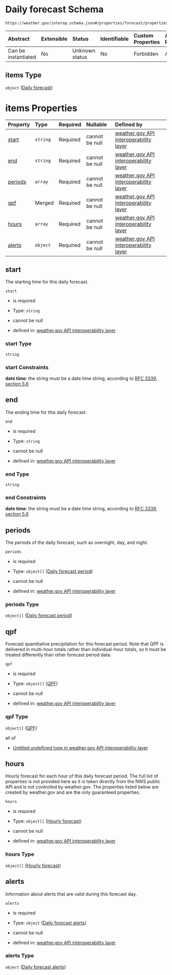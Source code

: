 # Daily forecast Schema

```txt
https://weather.gov/interop.schema.json#/properties/forecast/properties/days/items
```



| Abstract            | Extensible | Status         | Identifiable | Custom Properties | Additional Properties | Access Restrictions | Defined In                                                                                                 |
| :------------------ | :--------- | :------------- | :----------- | :---------------- | :-------------------- | :------------------ | :--------------------------------------------------------------------------------------------------------- |
| Can be instantiated | No         | Unknown status | No           | Forbidden         | Allowed               | none                | [interop-layer.schema.json\*](../../../api-interop-layer/interop-layer.schema.json "open original schema") |

## items Type

`object` ([Daily forecast](interop-layer-properties-forecast-properties-list-of-daily-forecasts-daily-forecast.md))

# items Properties

| Property            | Type     | Required | Nullable       | Defined by                                                                                                                                                                                                                                                                         |
| :------------------ | :------- | :------- | :------------- | :--------------------------------------------------------------------------------------------------------------------------------------------------------------------------------------------------------------------------------------------------------------------------------- |
| [start](#start)     | `string` | Required | cannot be null | [weather.gov API interoperability layer](interop-layer-properties-forecast-properties-list-of-daily-forecasts-daily-forecast-properties-start.md "https://weather.gov/interop.schema.json#/properties/forecast/properties/days/items/properties/start")                            |
| [end](#end)         | `string` | Required | cannot be null | [weather.gov API interoperability layer](interop-layer-properties-forecast-properties-list-of-daily-forecasts-daily-forecast-properties-end.md "https://weather.gov/interop.schema.json#/properties/forecast/properties/days/items/properties/end")                                |
| [periods](#periods) | `array`  | Required | cannot be null | [weather.gov API interoperability layer](interop-layer-properties-forecast-properties-list-of-daily-forecasts-daily-forecast-properties-list-of-daily-forecast-periods.md "https://weather.gov/interop.schema.json#/properties/forecast/properties/days/items/properties/periods") |
| [qpf](#qpf)         | Merged   | Required | cannot be null | [weather.gov API interoperability layer](interop-layer-properties-forecast-properties-list-of-daily-forecasts-daily-forecast-properties-list-of-hourly-qpfs.md "https://weather.gov/interop.schema.json#/properties/forecast/properties/days/items/properties/qpf")                |
| [hours](#hours)     | `array`  | Required | cannot be null | [weather.gov API interoperability layer](interop-layer-properties-forecast-properties-list-of-daily-forecasts-daily-forecast-properties-list-of-hourly-forecasts.md "https://weather.gov/interop.schema.json#/properties/forecast/properties/days/items/properties/hours")         |
| [alerts](#alerts)   | `object` | Required | cannot be null | [weather.gov API interoperability layer](interop-layer-properties-forecast-properties-list-of-daily-forecasts-daily-forecast-properties-daily-forecast-alerts.md "https://weather.gov/interop.schema.json#/properties/forecast/properties/days/items/properties/alerts")           |

## start

The starting time for this daily forecast.

`start`

* is required

* Type: `string`

* cannot be null

* defined in: [weather.gov API interoperability layer](interop-layer-properties-forecast-properties-list-of-daily-forecasts-daily-forecast-properties-start.md "https://weather.gov/interop.schema.json#/properties/forecast/properties/days/items/properties/start")

### start Type

`string`

### start Constraints

**date time**: the string must be a date time string, according to [RFC 3339, section 5.6](https://tools.ietf.org/html/rfc3339 "check the specification")

## end

The ending time for this daily forecast.

`end`

* is required

* Type: `string`

* cannot be null

* defined in: [weather.gov API interoperability layer](interop-layer-properties-forecast-properties-list-of-daily-forecasts-daily-forecast-properties-end.md "https://weather.gov/interop.schema.json#/properties/forecast/properties/days/items/properties/end")

### end Type

`string`

### end Constraints

**date time**: the string must be a date time string, according to [RFC 3339, section 5.6](https://tools.ietf.org/html/rfc3339 "check the specification")

## periods

The periods of the daily forecast, such as overnight, day, and night.

`periods`

* is required

* Type: `object[]` ([Daily forecast period](interop-layer-properties-forecast-properties-list-of-daily-forecasts-daily-forecast-properties-list-of-daily-forecast-periods-daily-forecast-period.md))

* cannot be null

* defined in: [weather.gov API interoperability layer](interop-layer-properties-forecast-properties-list-of-daily-forecasts-daily-forecast-properties-list-of-daily-forecast-periods.md "https://weather.gov/interop.schema.json#/properties/forecast/properties/days/items/properties/periods")

### periods Type

`object[]` ([Daily forecast period](interop-layer-properties-forecast-properties-list-of-daily-forecasts-daily-forecast-properties-list-of-daily-forecast-periods-daily-forecast-period.md))

## qpf

Forecast quantitative precipitation for this forecast period. Note that QPF is delivered in multi-hour totals rather than individual-hour totals, so it must be treated differently than other forecast period data.

`qpf`

* is required

* Type: `object[]` ([QPF](interop-layer-properties-forecast-properties-list-of-daily-forecasts-daily-forecast-properties-list-of-hourly-qpfs-qpf.md))

* cannot be null

* defined in: [weather.gov API interoperability layer](interop-layer-properties-forecast-properties-list-of-daily-forecasts-daily-forecast-properties-list-of-hourly-qpfs.md "https://weather.gov/interop.schema.json#/properties/forecast/properties/days/items/properties/qpf")

### qpf Type

`object[]` ([QPF](interop-layer-properties-forecast-properties-list-of-daily-forecasts-daily-forecast-properties-list-of-hourly-qpfs-qpf.md))

all of

* [Untitled undefined type in weather.gov API interoperability layer](interop-layer-properties-forecast-properties-list-of-daily-forecasts-daily-forecast-properties-list-of-hourly-qpfs-allof-0.md "check type definition")

## hours

Hourly forecast for each hour of this daily forecast period. The full list of properties is not provided here as it is taken directly from the NWS public API and is not controlled by weather.gov. The properties listed below are created by weather.gov and are the only guaranteed properties.

`hours`

* is required

* Type: `object[]` ([Hourly forecast](interop-layer-properties-forecast-properties-list-of-daily-forecasts-daily-forecast-properties-list-of-hourly-forecasts-hourly-forecast.md))

* cannot be null

* defined in: [weather.gov API interoperability layer](interop-layer-properties-forecast-properties-list-of-daily-forecasts-daily-forecast-properties-list-of-hourly-forecasts.md "https://weather.gov/interop.schema.json#/properties/forecast/properties/days/items/properties/hours")

### hours Type

`object[]` ([Hourly forecast](interop-layer-properties-forecast-properties-list-of-daily-forecasts-daily-forecast-properties-list-of-hourly-forecasts-hourly-forecast.md))

## alerts

Information about alerts that are valid during this forecast day.

`alerts`

* is required

* Type: `object` ([Daily forecast alerts](interop-layer-properties-forecast-properties-list-of-daily-forecasts-daily-forecast-properties-daily-forecast-alerts.md))

* cannot be null

* defined in: [weather.gov API interoperability layer](interop-layer-properties-forecast-properties-list-of-daily-forecasts-daily-forecast-properties-daily-forecast-alerts.md "https://weather.gov/interop.schema.json#/properties/forecast/properties/days/items/properties/alerts")

### alerts Type

`object` ([Daily forecast alerts](interop-layer-properties-forecast-properties-list-of-daily-forecasts-daily-forecast-properties-daily-forecast-alerts.md))

